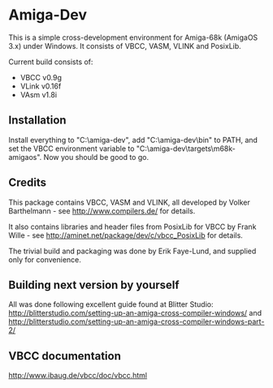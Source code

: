 # Amiga-Dev

This is a simple cross-development environment for Amiga-68k (AmigaOS 3.x)
under Windows. It consists of VBCC, VASM, VLINK and PosixLib.

Current build consists of:
- VBCC v0.9g
- VLink v0.16f
- VAsm v1.8i

## Installation

Install everything to "C:\amiga-dev\", add "C:\amiga-dev\bin\" to PATH, and
set the VBCC environment variable to "C:\amiga-dev\targets\m68k-amigaos".
Now you should be good to go.

## Credits

This package contains VBCC, VASM and VLINK, all developed by
Volker Barthelmann - see http://www.compilers.de/ for details.

It also contains libraries and header files from PosixLib for VBCC by
Frank Wille - see http://aminet.net/package/dev/c/vbcc_PosixLib for details.

The trivial build and packaging was done by Erik Faye-Lund, and supplied
only for convenience.

## Building next version by yourself

All was done following excellent guide found at Blitter Studio:
http://blitterstudio.com/setting-up-an-amiga-cross-compiler-windows/ and http://blitterstudio.com/setting-up-an-amiga-cross-compiler-windows-part-2/

## VBCC documentation

http://www.ibaug.de/vbcc/doc/vbcc.html


